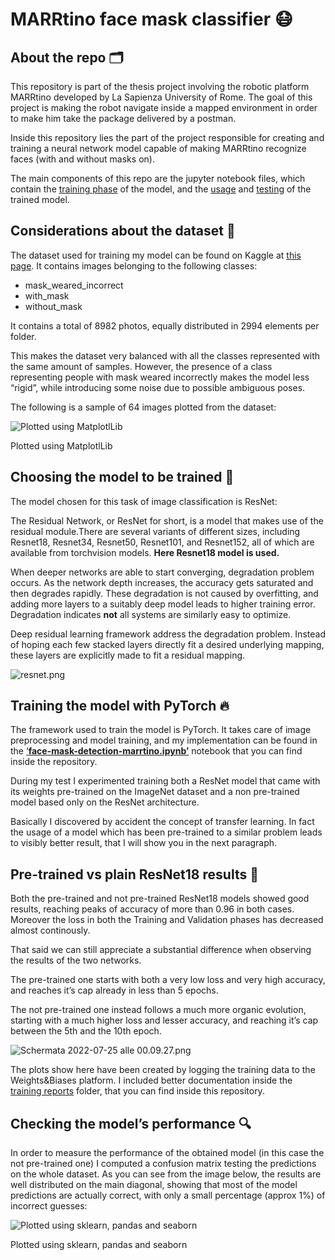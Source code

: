 # MARRtino face mask classifier 😷

## About the repo  🗂

This repository is part of the thesis project involving the robotic platform MARRtino developed by La Sapienza University of Rome. The goal of this project is making the robot navigate inside a mapped environment in order to make him take the package delivered by a postman.

Inside this repository lies the part of the project responsible for creating and training a neural network model capable of making MARRtino recognize faces (with and without masks on).

The main components of this repo are the jupyter notebook files, which contain the [training phase](https://github.com/ludocomito/marrtino-face-detection/blob/main/MARRtino_Face_Detection_Use_Model.ipynb) of the model, and the [usage](https://github.com/ludocomito/marrtino-face-detection/blob/main/MARRtino_Face_Detection_Use_Model.ipynb) and [testing](https://github.com/ludocomito/marrtino-face-detection/blob/main/face-mask-model-study.ipynb) of the trained model.

## Considerations about the dataset  💽

The dataset used for training my model can be found on Kaggle at [this page](https://www.kaggle.com/datasets/vijaykumar1799/face-mask-detection). It contains images belonging to the following classes:

- mask_weared_incorrect
- with_mask
- without_mask

It contains a total of 8982 photos, equally distributed in 2994 elements per folder.

This makes the dataset very balanced with all the classes represented with the same amount of samples. However, the presence of a class representing people with mask weared incorrectly makes the model less “rigid”, while introducing some noise due to possible ambiguous poses.

The following is a sample of 64 images plotted from the dataset:

![Plotted using MatplotlLib](MARRtino%20face%20mask%20classifier%20%F0%9F%98%B7%207299dc058b1f423b8c52abe74d447d28/Schermata_2022-07-24_alle_22.53.59.png)

Plotted using MatplotlLib

## Choosing the model to be trained  🧠

The model chosen for this task of image classification is ResNet:

The Residual Network, or ResNet for short, is a model that makes use of the residual module.There are several variants of different sizes, including Resnet18, Resnet34, Resnet50, Resnet101, and Resnet152, all of which are available from torchvision models. **Here Resnet18 model is used.**

When deeper networks are able to start converging, degradation problem occurs. As the network depth increases, the accuracy gets saturated and then degrades rapidly. These degradation is not caused by overfitting, and adding more layers to a suitably deep model leads to higher training error. Degradation indicates **not** all systems are similarly easy to optimize.

Deep residual learning framework address the degradation problem. Instead of hoping each few stacked layers directly fit a desired underlying mapping, these layers are explicitly made to fit a residual mapping.

![resnet.png](MARRtino%20face%20mask%20classifier%20%F0%9F%98%B7%207299dc058b1f423b8c52abe74d447d28/resnet.png)

## Training the model with PyTorch 🔥

The framework used to train the model is PyTorch. It takes care of image preprocessing and model training, and my implementation can be found in the [‘****face-mask-detection-marrtino.ipynb’****](https://github.com/ludocomito/marrtino-face-detection/blob/main/face-mask-detection-marrtino.ipynb) notebook that you can find inside the repository.

During my test I experimented training both a ResNet model that came with its weights pre-trained on the ImageNet dataset and a non pre-trained model based only on the ResNet architecture.

Basically I discovered by accident the concept of transfer learning. In fact the usage of a model which has been pre-trained to a similar problem leads to visibly better result, that I will show you in the next paragraph.

## Pre-trained vs plain ResNet18 results  🥊

Both the pre-trained and not pre-trained ResNet18 models showed good results, reaching peaks of accuracy of more than 0.96 in both cases. Moreover the loss in both the Training and Validation phases has decreased almost continously.

That said we can still appreciate a substantial difference when observing the results of the two networks. 

The pre-trained one starts with both a very low loss and very high accuracy, and reaches it’s cap already in less than 5 epochs. 

The not pre-trained one instead follows a much more organic evolution, starting with a much higher loss and lesser accuracy, and reaching it’s cap between the 5th and the 10th epoch.

![Schermata 2022-07-25 alle 00.09.27.png](MARRtino%20face%20mask%20classifier%20%F0%9F%98%B7%207299dc058b1f423b8c52abe74d447d28/Schermata_2022-07-25_alle_00.09.27.png)

The plots show here have been created by logging the training data to the Weights&Biases platform. I included better documentation inside the [training reports](https://github.com/ludocomito/marrtino-face-detection/tree/main/training%20reports) folder, that you can find inside this repository.

## Checking the model’s performance  🔍

In order to measure the performance of the obtained model (in this case the not pre-trained one) I computed a confusion matrix testing the predictions on the whole dataset. As you can see from the image below, the results are well distributed on the main diagonal, showing that most of the model predictions are actually correct, with only a small percentage (approx 1%) of incorrect guesses:

![Plotted using sklearn, pandas and seaborn ](MARRtino%20face%20mask%20classifier%20%F0%9F%98%B7%207299dc058b1f423b8c52abe74d447d28/Schermata_2022-07-25_alle_17.11.44.png)

Plotted using sklearn, pandas and seaborn
